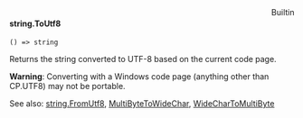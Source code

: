 <div style="float:right"><span class="builtin">Builtin</span></div>

#### string.ToUtf8

``` suneido
() => string
```

Returns the string converted to UTF-8 based on the current code page.

**Warning**: Converting with a Windows code page (anything other than CP.UTF8) may not be portable.


See also:
[string.FromUtf8](<string.FromUtf8.md>),
[MultiByteToWideChar](<../MultiByteToWideChar.md>),
[WideCharToMultiByte](<../WideCharToMultiByte.md>)
